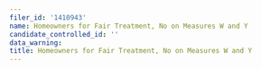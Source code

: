 ```yaml
---
filer_id: '1410943'
name: Homeowners for Fair Treatment, No on Measures W and Y
candidate_controlled_id: ''
data_warning:
title: Homeowners for Fair Treatment, No on Measures W and Y
---
```

